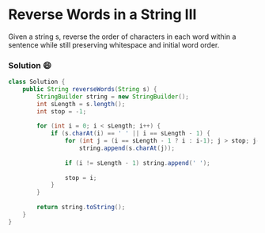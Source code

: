 # Reverse Words in a String III
Given a string s, reverse the order of characters in each word within a sentence while still preserving whitespace and initial word order.

### Solution :smile:

```java
class Solution {
    public String reverseWords(String s) {
        StringBuilder string = new StringBuilder();
        int sLength = s.length();
        int stop = -1;
        
        for (int i = 0; i < sLength; i++) {
            if (s.charAt(i) == ' ' || i == sLength - 1) {
                for (int j = (i == sLength - 1 ? i : i-1); j > stop; j--) 
                    string.append(s.charAt(j));
                
                if (i != sLength - 1) string.append(' ');
                
                stop = i;
            }
        }
        
        return string.toString();
    }
}
```
